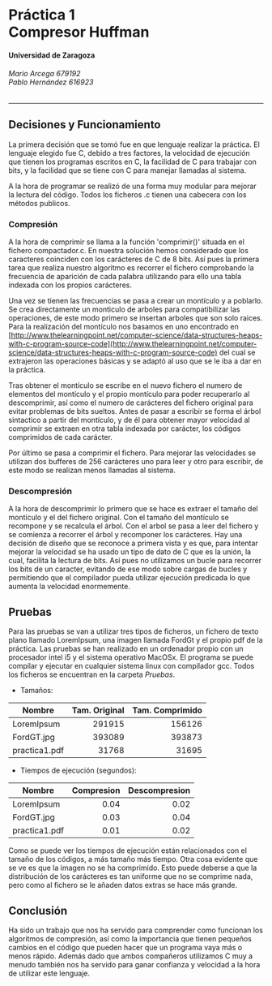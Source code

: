 # Práctica 1 <br> Compresor Huffman

#### **Universidad de Zaragoza**
###### Mario Arcega 679192 <br> Pablo Hernández 616923

 * * *

## Decisiones y Funcionamiento

La primera decisión que se tomó fue en que lenguaje realizar la práctica. El
lenguaje elegido fue C, debido a tres factores, la velocidad de  ejecución
que tienen los programas escritos en C, la facilidad de C para trabajar con
bits, y la facilidad que se tiene con C para manejar llamadas al sistema.  

A la hora de programar se realizó de una forma muy modular para mejorar
la lectura del código. Todos los ficheros .c tienen una cabecera con los
métodos publicos.

### Compresión

A la hora de comprimir se llama a la función 'comprimir()' situada en el fichero
compactador.c. En nuestra solución hemos considerado que los caracteres
coinciden con los carácteres de C de 8 bits. Así pues la primera tarea que
realiza nuestro algoritmo es recorrer el fichero comprobando la frecuencia de
aparición de cada palabra utilizando para ello una tabla indexada con los
propios carácteres.  

Una vez se tienen las frecuencias se pasa a crear un montículo y a poblarlo. Se
crea directamente un monticulo de arboles para compatibilizar las operaciones,
de este modo primero se insertan arboles que son solo raices. Para la
realización del montículo nos basamos en uno encontrado en
[http://www.thelearningpoint.net/computer-science/data-structures-heaps-with-c-program-source-code](http://www.thelearningpoint.net/computer-science/data-structures-heaps-with-c-program-source-code)
del cual se extrajeron las operaciones básicas y se adaptó al uso que se le iba
a dar en la práctica.  

Tras obtener el montículo se escribe en el nuevo fichero el numero de elementos
del montículo y el propio montículo para poder recuperarlo al descomprimir, así
como el numero de carácteres del fichero original para evitar problemas de bits
sueltos. Antes de pasar a escribir se forma el árbol sintactico a partir del
montículo, y de él para obtener mayor velocidad al comprimir se extraen en otra
tabla indexada por carácter, los códigos comprimidos de cada carácter.  

Por último se pasa a comprimir el fichero. Para mejorar las velocidades se
utilizan dos bufferes de 256 carácteres uno para leer y otro para escribir, de
este modo se realizan menos llamadas al sistema.

### Descompresión

A la hora de descomprimir lo primero que se hace es extraer el tamaño del
montículo y el del fichero original. Con el tamaño del montículo se recompone
y se recalcula el árbol. Con el arbol se pasa a leer del fichero y se comienza
a recorrer el árbol y recomponer los carácteres. Hay una decisión de diseño que
se reconoce a primera vista y es que, para intentar mejorar la velocidad se ha
usado un tipo de dato de C que es la unión, la cual, facilita la lectura de
bits. Así pues no utilizamos un bucle para recorrer los bits de un caracter,
evitando de ese modo sobre cargas de bucles y permitiendo que el compilador
pueda utilizar ejecución predicada lo que aumenta la velocidad enormemente.

## Pruebas

Para las pruebas se van a utilizar tres tipos de ficheros, un fichero de texto
plano llamado LoremIpsum, una imagen llamada FordGt y el propio pdf de la
práctica. Las pruebas se han realizado en un ordenador propio con un procesador
intel i5 y el sistema operativo MacOSx. El programa se puede compilar y ejecutar
en cualquier sistema linux con compilador gcc. Todos los ficheros se encuentran
en la carpeta *Pruebas*.

- Tamaños:

|     Nombre     | Tam. Original | Tam. Comprimido |
|----------------|--------------:|----------------:|
| LoremIpsum     |     291915    |     156126      |
| FordGT.jpg     |     393089    |     393873      |
| practica1.pdf  |      31768    |      31695      |

- Tiempos de ejecución (segundos):

|     Nombre     | Compresion | Descompresion |
|----------------|-----------:|--------------:|
| LoremIpsum     |    0.04    |      0.02     |
| FordGT.jpg     |    0.03    |      0.04     |
| practica1.pdf  |    0.01    |      0.02     |

Como se puede ver los tiempos de ejecución están relacionados con el tamaño de
los códigos, a más tamaño más tiempo. Otra cosa evidente que se ve es que la
imagen no se ha comprimido. Esto puede deberse a que la distribución de los
carácteres es tan uniforme que no se comprime nada, pero como al fichero se le
añaden datos extras se hace más grande.

## Conclusión

Ha sido un trabajo que nos ha servido para comprender como funcionan los
algoritmos de compresión, así como la importancia que tienen pequeños cambios
en el código que pueden hacer que un programa vaya más o menos rápido. Además
dado que ambos compañeros utilizamos C muy a menudo también nos ha servido para
ganar confianza y velocidad a la hora de utilizar este lenguaje.
